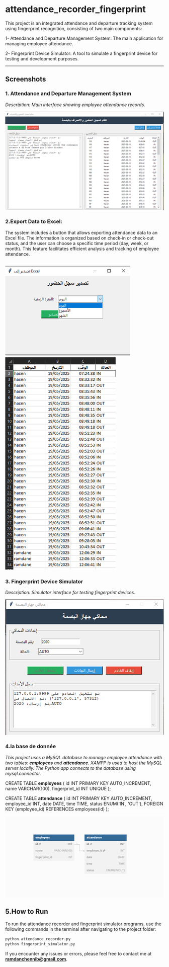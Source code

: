 # attendance_recorder_fingerprint

This project is an integrated attendance and departure tracking system using fingerprint recognition, consisting of two main components:

1- Attendance and Departure Management System: The main application for managing employee attendance.

2- Fingerprint Device Simulator: A tool to simulate a fingerprint device for testing and development purposes.

---

## Screenshots

### 1. Attendance and Departure Management System

*Description: Main interface showing employee attendance records.*

![Attendance System](assets/Attendance_and_Departure.PNG)

### 2.Export Data to Excel:
The system includes a button that allows exporting attendance data to an Excel file. The information is organized based on check-in or check-out status, and the user can choose a specific time period (day, week, or month). This feature facilitates efficient analysis and tracking of employee attendance.

![Fingerprint Simulator](assets/Exel.png) ![Fingerprint Simulator](assets/Exel_pres.PNG)
---

### 3. Fingerprint Device Simulator

*Description: Simulator interface for testing fingerprint devices.*

![Fingerprint Simulator](assets/Fingerprint_Device_Simulator.PNG)



### 4.la base de donnée
*This project uses a MySQL database to manage employee attendance with two tables: **employees** and **attendance**. XAMPP is used to host the MySQL server locally. The Python app connects to the database using mysql.connector.*



CREATE TABLE **employees** (
    id INT PRIMARY KEY AUTO_INCREMENT,
    name VARCHAR(100),
    fingerprint_id INT UNIQUE
);

CREATE TABLE **attendance** (
    id INT PRIMARY KEY AUTO_INCREMENT,
    employee_id INT,
    date DATE,
    time TIME,
    status ENUM('IN', 'OUT'),
    FOREIGN KEY (employee_id) REFERENCES employees(id)
);



![Fingerprint Simulator](assets/base_de_donne.PNG)

## 5.How to Run

To run the attendance recorder and fingerprint simulator programs, use the following commands in the terminal after navigating to the project folder:

```bash
python attendance_recorder.py
python fingerprint_simulator.py
```
If you encounter any issues or errors, please feel free to contact me at **ramdanchennib@gmail.com**.


